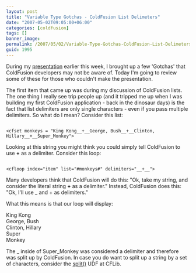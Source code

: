 ```yaml
---
layout: post
title: "Variable Type Gotchas - ColdFusion List Delimeters"
date: "2007-05-02T09:05:00+06:00"
categories: [coldfusion]
tags: []
banner_image: 
permalink: /2007/05/02/Variable-Type-Gotchas-ColdFusion-List-Delimeters
guid: 1995
---
```


During my <a href="http://ray.camdenfamily.com/index.cfm/2007/5/1/CFJUG-Recording-and-Materials">presentation</a> earlier this week, I brought up a few 'Gotchas' that ColdFusion developers may not be aware of. Today I'm going to review some of these for those who couldn't make the presentation.

The first item that came up was during my discussion of ColdFusion lists. The one thing I really see trip people up (and it tripped me up when I was building my first ColdFusion application - back in the dinosaur days) is the fact that list delimiters are only single characters - even if you pass multiple delimiters. So what do I mean? Consider this list:

<code>
&lt;cfset monkeys = "King Kong__+__George, Bush__+__Clinton, Hillary__+__Super_Monkey"&gt;
</code>

Looking at this string you might think you could simply tell ColdFusion to use __+__ as a delimiter. Consider this loop:

<code>
&lt;cfloop index="item" list="#monkeys#" delimiters="__+__"&gt;
</code>

Many developers think that ColdFusion will do this: "Ok, take my string, and consider the literal string __+__ as a delimiter." Instead, ColdFusion does this: "Ok, I'll use _ and + as delimiters."

What this means is that our loop will display:

King Kong<br />
George, Bush<br />
Clinton, Hillary<br />
Super<br />
Monkey<br />

The _ inside of Super_Monkey was considered a delimiter and therefore was split up by ColdFusion. In case you do want to split up a string by a set of characters, consider the <a href="http://www.cflib.org/udf.cfm/split">split()</a> UDF at CFLib.